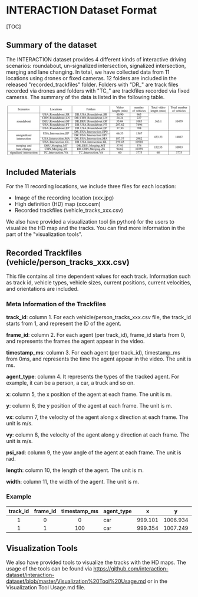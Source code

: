 # INTERACTION Dataset Format

[TOC]

## Summary of the dataset

The INTERACTION dataset provides 4 different kinds of interactive driving scenarios: roundabout, un-signalized intersection, signalized intersection, merging and lane changing. In total, we have collected data from 11 locations using drones or fixed cameras. 12 folders are included in the released "recorded_trackfiles" folder. Folders with \"DR\_\" are track files recorded via drones and folders with \"TC\_\" are trackfiles recorded via fixed cameras. The summary of the data is listed in the following table.

![image-20190920102009772](./summary.png)



## Included Materials
For the 11 recording locations, we include three files for each location:

* Image of the recording location (xxx.jpg)
* High definition (HD) map (xxx.osm)
* Recorded trackfiles (vehicle_tracks_xxx.csv)

We also have provided a visualization tool (in python) for the users to visualize the HD map and the tracks. You can find more information in the part of the "visualization tools".

## Recorded Trackfiles (vehicle/person_tracks_xxx.csv)

This file contains all time dependent values for each track. Information such as track id, vehicle types, vehicle sizes, current positions, current velocities, and orientations are included.

### Meta Information of the Trackfiles

**track_id**: column 1. For each vehicle/person_tracks_xxx.csv file, the track_id starts from 1, and represent the ID of the agent.

**frame_id**: column 2. For each agent (per track_id), frame_id starts from 0, and represents the frames the agent appear in the video.

**timestamp_ms**: column 3. For each agent (per track_id), timestamp_ms from 0ms, and represents the time the agent appear in the video. The unit is ms.

**agent_type**: column 4. It represents the types of the tracked agent. For example, it can be a person, a car, a truck and so on.

**x**: column 5, the x position of the agent at each frame. The unit is m.

**y**: column 6, the y position of the agent at each frame. The unit is m.

**vx**: column 7, the velocity of the agent along x direction at each frame. The unit is m/s.

**vy**: column 8, the velocity of the agent along y direction at each frame. The unit is m/s.

**psi_rad**: column 9, the yaw angle of the agent at each frame. The unit is rad.

**length**: column 10, the length of the agent. The unit is m.

**width**: column 11, the width of the agent. The unit is m.

### Example

| track_id | frame_id | timestamp_ms | agent_type | x       | y        | vx     | vy    | psi_rad | length | width |
| :------: | :------: | :----------: | ---------- | ------- | -------- | ------ | ----- | ------- | ------ | ----- |
|    1     |    0     |      0       | car        | 999.101 | 1006.934 | -7.485 | 3.125 | 2.746   | 4      | 1.8   |
|    1     |    1     |     100      | car        | 999.354 | 1007.249 | -7.478 | 3.141 | 2.744   | 4      | 1.8   |



## Visualization Tools

We also have provided tools to visualize the tracks with the HD maps. The usage of the tools can be found via https://github.com/interaction-dataset/interaction-dataset/blob/master/Visualization%20Tool%20Usage.md or in the Visualization Tool Usage.md file.

